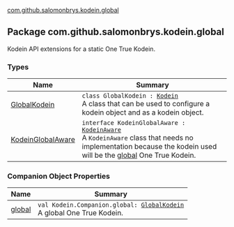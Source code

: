 [com.github.salomonbrys.kodein.global](.)

## Package com.github.salomonbrys.kodein.global

Kodein API extensions for a static One True Kodein.

### Types

| Name | Summary |
|---|---|
| [GlobalKodein](-global-kodein/index.md) | `class GlobalKodein : `[`Kodein`](../com.github.salomonbrys.kodein/-kodein/index.md)<br>A class that can be used to configure a kodein object and as a kodein object. |
| [KodeinGlobalAware](-kodein-global-aware/index.md) | `interface KodeinGlobalAware : `[`KodeinAware`](../com.github.salomonbrys.kodein/-kodein-aware.md)<br>A `KodeinAware` class that needs no implementation because the kodein used will be the [global](global.md) One True Kodein. |

### Companion Object Properties

| Name | Summary |
|---|---|
| [global](global.md) | `val Kodein.Companion.global: `[`GlobalKodein`](-global-kodein/index.md)<br>A global One True Kodein. |
